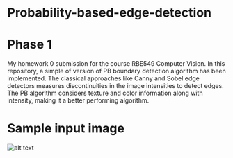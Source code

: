 # Probability-based-edge-detection
# Phase 1
My homework 0 submission for the course RBE549 Computer Vision. In this repository, a simple of version of PB boundary detection algorithm has been implemented. The classical approaches like Canny and Sobel edge detectors measures discontinuities in the image intensities to detect edges. The PB algorithm considers texture and color information along with intensity, making it a better performing algorithm.
# Sample input image
![alt text]([http://url/to/img.png](https://github.com/DhirajRouniyar/Assets/blob/main/Images/Computer%20Vision/10.jpg)https://github.com/DhirajRouniyar/Assets/blob/main/Images/Computer%20Vision/10.jpg)
